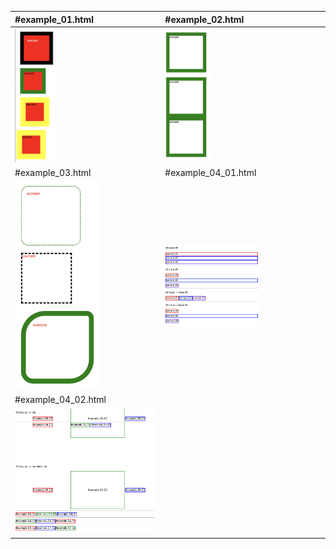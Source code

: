 | #example_01.html                  |#example_02.html                  |
| :------------------- | :------------------- |
| <img  src="./assets/O1.png" width = "30%"> | <img  src="./assets/O2.png" width = "30%">|
| #example_03.html                  |#example_04_01.html                  |
| <img  src="./assets/O3.png" width = "60%"> | <img  src="./assets/O4.png" width = "60%">|
| #example_04_02.html                          |
| <img  src="./assets/example_04_02.png" width = "100%"> |
